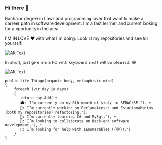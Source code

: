 ### Hi there 👋
Bachalor degree in Laws and programming lover that want to make a carreer path in software development. I'm a fast learner and current looking for a oportunity in the area.

I'M IN LOVE ❤ with what I'm doing. Look at my repositories and see for yourself!

![Alt Text](https://miro.medium.com/max/512/1*kgyyxE1QgbNQpBqgvVun5w.gif)

In short, just give me a PC with keyboard and I will be pleased. 😁

![Alt Text](https://res.cloudinary.com/practicaldev/image/fetch/s--R5KgC1bh--/c_limit%2Cf_auto%2Cfl_progressive%2Cq_66%2Cw_880/https://dev-to-uploads.s3.amazonaws.com/i/oi2rwsde00xo9ou6jwsl.gif)

    public life Thiago(organic body, methaphisic mind)
    {
        foreach (var day in days)
        {
           return day.Add( +
           🎓: I'm currently on my 8th month of study in SENAC/SP."), +
           🔭: I’m currently working on ReclameAcesso and EstacionaMentos (both my repositories) refactoring."),
           🌱: I’m currently learning C# and MySql."), +
           👯: I’m looking to collaborate on Back-end software development."), +
           🤔: I’m looking for help with IEnumerables ({🙃}).")
        }
    }
